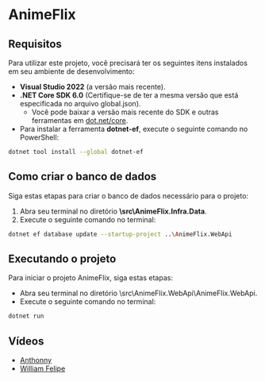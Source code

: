# AnimeFlix

## Requisitos

Para utilizar este projeto, você precisará ter os seguintes itens instalados em seu ambiente de desenvolvimento:

- **Visual Studio 2022** (a versão mais recente).
- **.NET Core SDK 6.0** (Certifique-se de ter a mesma versão que está especificada no arquivo global.json).
  - Você pode baixar a versão mais recente do SDK e outras ferramentas em [dot.net/core](https://dot.net/core).
- Para instalar a ferramenta **dotnet-ef**, execute o seguinte comando no PowerShell:

```bash
dotnet tool install --global dotnet-ef
```

## Como criar o banco de dados

Siga estas etapas para criar o banco de dados necessário para o projeto:

1. Abra seu terminal no diretório **\src\AnimeFlix.Infra.Data**.
2. Execute o seguinte comando no terminal:

```bash
dotnet ef database update --startup-project ..\AnimeFlix.WebApi
```

## Executando o projeto

Para iniciar o projeto AnimeFlix, siga estas etapas:

- Abra seu terminal no diretório \src\AnimeFlix.WebApi\AnimeFlix.WebApi.
- Execute o seguinte comando no terminal:

```bash
dotnet run
```

## Vídeos

- [Anthonny]([https://www.youtube.com/watch?v=7gHQ0ZNpSgk&ab_channel=Anthonny])
- [William Felipe](https://drive.google.com/drive/folders/1LoLGMKVTdMv0NcLqgYl30yl1jDmniew9?usp=sharing)
